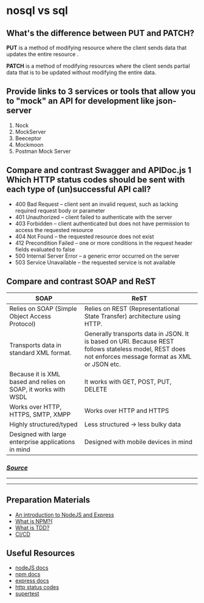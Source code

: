 # nosql vs sql #

## What's the difference between PUT and PATCH? ##
**PUT** is a method of modifying resource where the client sends data that updates the entire resource . 

**PATCH** is a method of modifying resources where the client sends partial data that is to be updated without modifying the entire data. 

## Provide links to 3 services or tools that allow you to "mock" an API for development like json-server ##
1. Nock
2. MockServer
3. Beeceptor
4. Mockmoon
5. Postman Mock Server

## Compare and contrast Swagger and APIDoc.js 1 Which HTTP status codes should be sent with each type of (un)successful API call? ##
- 400 Bad Request – client sent an invalid request, such as lacking required request body or parameter
- 401 Unauthorized – client failed to authenticate with the server
- 403 Forbidden – client authenticated but does not have permission to access the requested resource
- 404 Not Found – the requested resource does not exist
- 412 Precondition Failed – one or more conditions in the request header fields evaluated to false
- 500 Internal Server Error – a generic error occurred on the server
- 503 Service Unavailable – the requested service is not available

## Compare and contrast SOAP and ReST ##
| SOAP | ReST |
| ----------- | ----------- |
| Relies on SOAP (Simple Object Access Protocol) | Relies on REST (Representational State Transfer) architecture using HTTP. |
| Transports data in standard XML format. | Generally transports data in JSON. It is based on URI. Because REST follows stateless model, REST does not enforces message format as XML or JSON etc. |
| Because it is XML based and relies on SOAP, it works with WSDL | It works with GET, POST, PUT, DELETE |
| Works over HTTP, HTTPS, SMTP, XMPP | Works over HTTP and HTTPS |
| Highly structured/typed | Less structured -> less bulky data |
| Designed with large enterprise applications in mind | Designed with mobile devices in mind |


### *[Source](https://www.geeksforgeeks.org/difference-between-rest-api-and-soap-api/)*  ###

<hr>
<hr>

## Preparation Materials ## 
- [An introduction to NodeJS and Express](https://developer.mozilla.org/en-US/docs/Learn/Server-side/Express_Nodejs/Introduction)
- [What is NPM?{](https://docs.npmjs.com/getting-started/what-is-npm)
- [What is TDD?](https://www.agilealliance.org/glossary/tdd/)
- [CI/CD](https://www.youtube.com/watch?v=xSv_m3KhUO8)

## Useful Resources ##
- [nodeJS docs](https://nodejs.org/en/docs/)
- [npm docs](https://docs.npmjs.com/)
- [express docs](https://expressjs.com/en/4x/api.html)
- [http status codes](https://www.restapitutorial.com/httpstatuscodes.html)
- [supertest](https://github.com/visionmedia/supertest)
